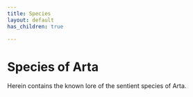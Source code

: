 ```yaml
---
title: Species
layout: default
has_children: true

---
```


# Species of Arta

Herein contains the known lore of the sentient species of Arta.
